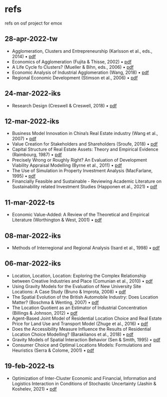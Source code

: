 # refs
refs on osf project for emox


## 28-apr-2022-tw
+ Agglomeration, Clusters and Entrepreneurship (Karlsson et al., eds., 2014) &bull; [pdf](https://osf.io/mqb93/)
+ Economics of Agglomeration (Fujita & Thisse, 2002) &bull; [pdf](https://osf.io/udza9/)
+ A Life Cycle fo Clusters? (Mueller & Bihn, eds., 2006) &bull; [pdf](https://osf.io/qadp2/)
+ Economic Analysis of Industrial Agglomeration (Wang, 2018) &bull; [pdf](https://osf.io/3d29y/)
+ Regional Economic Development (Stimson et al., 2006) &bull; [pdf](https://osf.io/vyqf9/)


## 24-mar-2022-iks
+ Research Design (Creswell & Creswell, 2018) &bull; [pdf](https://osf.io/s5mva/)


## 12-mar-2022-iks
+ Business Model Innovation in China’s Real Estate
industry (Wang et al., 2007) &bull; [pdf](https://osf.io/z7m39/)
+ Value Creation for Stakeholders and Shareholders (Sroufe, 2018) &bull; [pdf](https://osf.io/7gu6c/)
+ Capital Structure of Real Estate Assets: Theory and Empirical Evidence (Raimbourg, 1987) &bull; [pdf](https://osf.io/wxcb2/)
+ Precisely Wrong or Roughly Right? An Evaluation of Development
Viability Appraisal Modelling (Byrne et al., 2011) &bull; [pdf](https://osf.io/gkcxz/)
+ The Use of Simulation in Property Investment Analysis (MacFarlane, 1995) &bull; [pdf](https://osf.io/e5c3v/)
+ Financially Feasible and Sustainable - Reviewing Academic Literature on
Sustainability related Investment Studies (Happonen et al., 2021) &bull; [pdf](https://osf.io/4dzpt/)


## 11-mar-2022-ts
+ Economic Value-Added: A Review of the Theoretical and Empirical Literature (Worthington & West, 2001) &bull; [pdf](https://osf.io/jk5ua/)


## 08-mar-2022-iks
+ Methods of Interregional and Regional Analysis (Isard et al., 1998) &bull; [pdf](https://osf.io/mfead/)


## 06-mar-2022-iks
+ Location, Location, Location: Exploring the Complex Relationship between Creative Industries and Place (Comunian et al., 2010) &bull; [pdf](https://osf.io/9mxqf/)
+ Using Gravity Models for the Evaluation of New University Site
Locations: A Case Study (Bruno & Improta, 2008) &bull; [pdf](https://osf.io/7pt69/)
+ The Spatial Evolution of the British Automobile Industry: Does Location
Matter? (Boschma & Wenting, 2007) &bull; [pdf](https://osf.io/35zwv/)
+ The Location Quotient as an Estimator of Industrial Concentration (Billings & Johnson, 2012) &bull; [pdf](https://osf.io/mv6pc/)
+ Agent-Based Joint Model of Residential Location Choice and Real Estate
Price for Land Use and Transport Model (Zhuge et al., 2016) &bull; [pdf](https://osf.io/48qjn/)
+ Does the Accessibility Measure Influence the Results
of Residential Location Choice Modelling? (Baraklianos et al., 2018) &bull; [pdf](https://osf.io/vygcz/)
+ Gravity Models of Spatial Interaction Behavior (Sen & Smith, 1995) &bull; [pdf](https://osf.io/y427p/)
+ Consumer Choice and Optimal Locations Models: Formulations and Heuristics (Serra & Colome, 2001) &bull; [pdf](https://osf.io/8nhvp/)


## 19-feb-2022-ts
+ Optimization of Inter-Cluster Economic and Financial, Information and Logistics Interaction in Conditions of Stochastic Uncertainty (Jashin & Koshelev, 2021) &bull; [pdf](https://osf.io/6j28w/)
